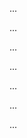 <panel type="danger" header="Can use Git to save history :star:" expandable expanded no-close>

<panel type="danger" header="Can explain revision control :star:" expandable dynamic>
  <include src="../../book/revisionControl/what/full.md" />
  <panel header=":trophy: Evidence" expanded>
    
...

  </panel>
</panel>

<panel type="info" header="Can identify other names for revision control :star::star::star::star:" expandable dynamic>
  <include src="../../book/revisionControl/otherNames/full.md" />
  <panel header=":trophy: Evidence" expanded>
    
...

  </panel>
</panel>

<panel type="danger" header="Can explain repositories :star:" expandable dynamic>
  <include src="../../book/revisionControl/repositories/full.md" />
  <panel header=":trophy: Evidence" expanded>
    
...

  </panel>
</panel>

<panel type="danger" header="Can create a local Git repo :star:" expandable dynamic>
  <include src="../../book/gitAndGitHub/init/full.md" />
  <panel header=":trophy: Evidence" expanded>
    
...

  </panel>
</panel>

<panel type="danger" header="Can explain saving history :star:" expandable dynamic>
  <include src="../../book/revisionControl/savingHistory/full.md" />
  <panel header=":trophy: Evidence" expanded>
    
...

  </panel>
</panel>

<panel type="danger" header="Can commit using Git :star:" expandable dynamic>
  <include src="../../book/gitAndGitHub/commit/full.md" />
  <panel header=":trophy: Evidence" expanded>
    
...

  </panel>
</panel>

<panel type="warning" header="Can set Git to ignore files :star::star:" expandable dynamic>
  <include src="../../book/gitAndGitHub/ignore/full.md" />
  <panel header=":trophy: Evidence" expanded>
    
...

  </panel>
</panel>

</panel>
